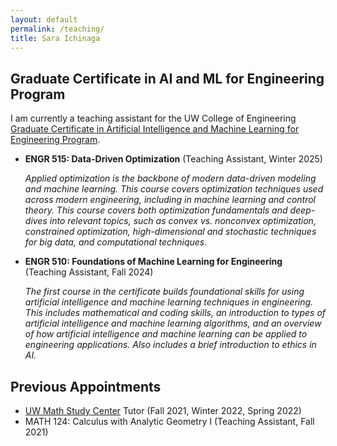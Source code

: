 ```yaml
---
layout: default
permalink: /teaching/
title: Sara Ichinaga
---
```


## Graduate Certificate in AI and ML for Engineering Program
I am currently a teaching assistant for the UW College of Engineering [Graduate Certificate in Artificial Intelligence and Machine Learning for Engineering Program](https://www.engr.washington.edu/admission/professional-masters-certificates/artificial-intelligence-and-machine-learning-certificate).

- **ENGR 515: Data-Driven Optimization** (Teaching Assistant, Winter 2025)

    _Applied optimization is the backbone of modern data-driven modeling and machine learning. This course covers optimization techniques used across modern engineering, including in machine learning and control theory. This course covers both optimization fundamentals and deep-dives into relevant topics, such as convex vs. nonconvex optimization, constrained optimization, high-dimensional and stochastic techniques for big data, and computational techniques._

- **ENGR 510: Foundations of Machine Learning for Engineering** (Teaching Assistant, Fall 2024)

    _The first course in the certificate builds foundational skills for using artificial intelligence and machine learning techniques in engineering. This includes mathematical and coding skills, an introduction to types of artificial intelligence and machine learning algorithms, and an overview of how artificial intelligence and machine learning can be applied to engineering applications. Also includes a brief introduction to ethics in AI._

## Previous Appointments
- [UW Math Study Center](https://sites.math.washington.edu/~msc/) Tutor (Fall 2021, Winter 2022, Spring 2022)
- MATH 124: Calculus with Analytic Geometry I (Teaching Assistant, Fall 2021)
